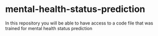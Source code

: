# mental-health-status-prediction
In this repository you will be able to have access to a code file that was trained for mental health status prediction
